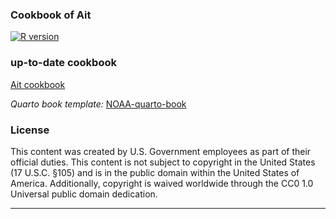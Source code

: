 ### Cookbook of Ait

[![R version](https://img.shields.io/badge/R-v4.1.1-salmon)](https://www.r-project.org)

### up-to-date cookbook

[Ait cookbook](https://w1996jy.github.io/Aitcookbook/)

*Quarto book template:* [ NOAA-quarto-book](https://github.com/nmfs-opensci/NOAA-quarto-book)
 


### License

This content was created by U.S. Government employees as part of their official duties. This content is not subject to copyright in the United States (17 U.S.C. §105) and is in the public domain within the United States of America. Additionally, copyright is waived worldwide through the CC0 1.0 Universal public domain dedication.

<hr>
